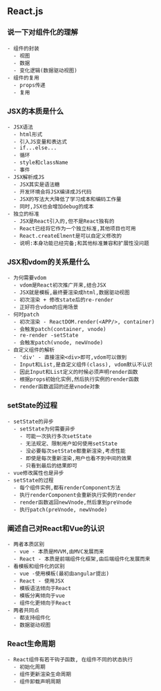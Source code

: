 ## React.js
### 说一下对组件化的理解
    - 组件的封装
      - 视图
      - 数据
      - 变化逻辑(数据驱动视图)
    - 组件的复用
      - props传递
      - 复用
### JSX的本质是什么
    - JSX语法
      - html形式
      - 引入JS变量和表达式
      - if...else...
      - 循环
      - style和className
      - 事件
    - JSX解析成JS
      - JSX其实是语法糖
      - 开发环境会将JSX编译成JS代码
      - JSX的写法大大降低了学习成本和编码工作量
      - 同时,JSX也会增加debug的成本
    - 独立的标准
      - JSX是React引入的,但不是React独有的
      - React已经将它作为一个独立标准,其他项目也可用
      - React.createElment是可以自定义修改的
      - 说明:本身功能已经完备;和其他标准兼容和扩展性没问题
### JSX和vdom的关系是什么
    - 为何需要vdom
      - vdom是React初次推广开来,结合JSX
      - JSX就是模板,最终要渲染成html,数据驱动视图
      - 初次渲染 + 修改state后的re-render
      - 正好符合vdom的应用场景
    - 何时patch
      - 初次渲染 - ReactDOM.render(<APP/>, container)
      - 会触发patch(container, vnode)
      - re-render -setState
      - 会触发patch(vnode, newVnode)
    - 自定义组件的解析
      - 'div' - 直接渲染<div>即可,vdom可以做到
      - Input和List,是自定义组件(class), vdom默认不认识
      - 因此Input和List定义的时候必须声明render函数
      - 根据props初始化实例,然后执行实例的render函数
      - render函数返回的还是vnode对象
### setState的过程
    - setState的异步
      - setState为何需要异步
        - 可能一次执行多次setState
        - 无法规定、限制用户如何使用setState
        - 没必要每次setState都重新渲染,考虑性能
        - 即使是每次重新渲染,用户也看不到中间的效果
        - 只看到最后的结果即可
    - vue修改属性也是异步
    - setState的过程
      - 每个组件实例,都有renderComponent方法
      - 执行renderComponent会重新执行实例的render
      - render函数返回newVnode,然后拿到preVnode
      - 执行patch(preVnode, newVnode)
### 阐述自己对React和Vue的认识
    - 两者本质区别
      - vue - 本质是MVVM,由MVC发展而来
      - React - 本质是前端组件化框架,由后端组件化发展而来
    - 看模板和组件化的区别
      - vue -使用模板(最初由angular提出)
      - React - 使用JSX
      - 模板语法倾向于React
      - 模板分离倾向于vue
      - 组件化更倾向于React
    - 两者共同点
      - 都支持组件化
      - 数据驱动视图
### React生命周期
    - React组件有若干钩子函数, 在组件不同的状态执行
      - 初始化周期
      - 组件更新渲染生命周期
      - 组件卸载声明周期